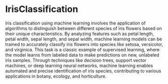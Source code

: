 # IrisClassification
Iris classification using machine learning involves the application of algorithms to distinguish between different species of iris flowers based on their unique characteristics. By analyzing features such as petal length, petal width, sepal length, and sepal width, machine learning models can be trained to accurately classify iris flowers into species like setosa, versicolor, and virginica. This task is a classic example of supervised learning, where the model learns from labeled data to make predictions on new, unlabeled iris samples. Through techniques like decision trees, support vector machines, or deep learning neural networks, machine learning enables automated and precise identification of iris species, contributing to various applications in botany, ecology, and horticulture.
